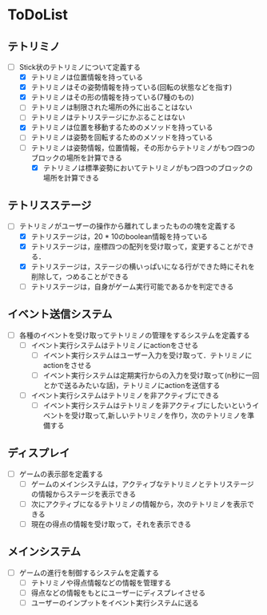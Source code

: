 # ToDoList

## テトリミノ

- [ ] Stick状のテトリミノについて定義する
    - [x] テトリミノは位置情報を持っている
    - [x] テトリミノはその姿勢情報を持っている(回転の状態などを指す)
    - [x] テトリミノはその形の情報を持っている(7種のもの)
    - [ ] テトリミノは制限された場所の外に出ることはない
    - [ ] テトリミノはテトリステージにかぶることはない
    - [x] テトリミノは位置を移動するためのメソッドを持っている
    - [ ] テトリミノは姿勢を回転するためのメソッドを持っている
    - [ ] テトリミノは姿勢情報，位置情報，その形からテトリミノがもつ四つのブロックの場所を計算できる
        - [x] テトリミノは標準姿勢においてテトリミノがもつ四つのブロックの場所を計算できる

## テトリスステージ

- [ ] テトリミノがユーザーの操作から離れてしまったものの塊を定義する
    - [x] テトリステージは，20 * 10のboolean情報を持っている
    - [x] テトリステージは，座標四つの配列を受け取って，変更することができる．
    - [x] テトリステージは，ステージの横いっぱいになる行ができた時にそれを削除して，つめることができる
    - [ ] テトリステージは，自身がゲーム実行可能であるかを判定できる

## イベント送信システム

- [ ] 各種のイベントを受け取ってテトリミノの管理をするシステムを定義する
    - [ ] イベント実行システムはテトリミノにactionをさせる
        - [ ] イベント実行システムはユーザー入力を受け取って．テトリミノにactionをさせる
        - [ ] イベント実行システムは定期実行からの入力を受け取って(n秒に一回とかで送るみたいな話)，テトリミノにactionを送信する
    - [ ]  イベント実行システムはテトリミノを非アクティブにできる
        - [ ] イベント実行システムはテトリミノを非アクティブにしたいというイベントを受け取って,新しいテトリミノを作り，次のテトリミノを準備する

## ディスプレイ

- [ ] ゲームの表示部を定義する
    - [ ] ゲームのメインシステムは，アクティブなテトリミノとテトリステージの情報からステージを表示できる
    - [ ] 次にアクティブになるテトリミノの情報から，次のテトリミノを表示できる
    - [ ] 現在の得点の情報を受け取って，それを表示できる

## メインシステム

- [ ] ゲームの進行を制御するシステムを定義する
    - [ ] テトリミノや得点情報などの情報を管理する
    - [ ] 得点などの情報をもとにユーザーにディスプレイさせる
    - [ ] ユーザーのインプットをイベント実行システムに送る
